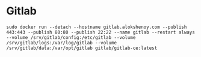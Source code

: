 # Gitlab

`sudo docker run --detach --hostname gitlab.alokshenoy.com --publish 443:443 --publish 80:80 --publish 22:22 --name gitlab --restart always --volume /srv/gitlab/config:/etc/gitlab --volume /srv/gitlab/logs:/var/log/gitlab --volume /srv/gitlab/data:/var/opt/gitlab gitlab/gitlab-ce:latest`

